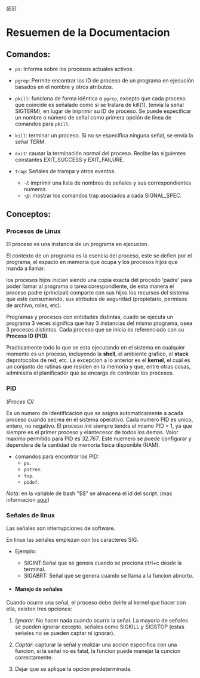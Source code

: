 ###### (ES)
# Resuemen de la Documentacion

## Comandos:
- `ps`: Informa sobre los procesos actuales activos.

- `pgrep`: Permite encontrar los ID de proceso de un programa en ejecución basados en el nombre y otros atributos.

- `pkill`: funciona de forma idéntica a `pgrep`, excepto que cada proceso que coincide es señalado como si se tratara de kill(1), (envia la señal SIGTERM), en lugar de imprimir su ID de proceso. Se puede especificar un nombre o número de señal como primera opción de línea de comandos para `pkill`.

- `kill`: terminar un proceso. Si no se especifica ninguna señal, se envía la señal TERM.

- `exit`: causar la terminación normal del proceso. Recibe las siguientes constantes EXIT_SUCCESS y EXIT_FAILURE.

- `trap`: Señales de trampa y otros eventos. 
	- *-l*: imprimir una lista de nombres de señales y sus correspondientes números.
	- *-p*: mostrar los comandos trap asociados a cada SIGNAL_SPEC.

## Conceptos:
### Procesos de Linux

El proceso es una instancia de un programa en ejecucion.

El contexto de un programa es la esencia del proceso, este se defien por el programa, el espacio en memoria que ocupa y los procesos hijos que manda a llamar.

los procesos hijos inician siendo una copia exacta del procedo 'padre' para poder llamar al programa o tarea corespondiente, de esta manera el proceso padre (principal) comparte con sus hijos los recursos del sistema que este consumiendo, sus atributos de seguridad (propietario, permisos de archivo, roles, etc).

Programas y procesos con entidades distintas, cuado se ejecuta un programa 3 veces significa que hay 3 instancias del mismo programa, osea 3 procesos distintos. Cada proceso que se inicia es referenciado con su **Process ID (PID)**.

Practicamente todo lo que se esta ejecutando en el sistema en cualquier momento es un proceso, incluyendo la **shell**, el ambiente grafico, el **stack** deprotocolos de red, etc. La excepcion a lo anterior es el **kernel**, el cual es un conjunto de rutinas que residen en la memoria y que, entre otras cosas, administra el planificador que se encarga de controlar los procesos.


### PID
*(Proces ID)*

Es un numero de identificacion que se asigna automaticamente a acada proceso cuando secrea en el sistema operativo. Cada numero PID es unico, entero, no negativo.
El proceso *init* siempre tendra el mismo PID = 1, ya que siempre es el primer proceso y elantecesor de todos los demas.
Valor maximo permitido para PID  es *32.767*. Este nuemero se puede configurar y dependera de la cantidad de memoria fisica disponible (RAM).

- comandos para encontrar los PID:
	- `ps`.
	- `pstree`.
	- `top`.
	- `pidof`.

*Nota*: en la variable de bash "$$" se almacena el id del script. (mas informacion [aqui](https://atareao.es/tutorial/scripts-en-bash/variables-en-bash/))

### Señales de linux

Las señales son interrupciones de software.

En linux las señales empiezan con los caracteres SIG.
- Ejemplo:
	- SIGINT:Señal que se genera cuando se preciona ctrl+c desde la terminal.
	- SIGABRT: Señal que se genera cuando se llama a la funcion abnorto.

- #### Manejo de señales
Cuando ocurre una señal, el proceso debe deirle al kernel que hacer con ella, exixten tres opciones:

1. *Ignorar*: No hacer nada cuando ocurra la señal. La mayoria de señales se pueden ignorar excepto, señales como SIGKILL y SIGSTOP (estas señales no se pueden captar ni ignorar).

2. *Captar*: capturar la señal y realizar una accion especifica con una funcion, si la señal no es fatal, la funcion puede manejar la cuncion correctamente.

3. Dejar que se aplique la opcion predeterminada.





